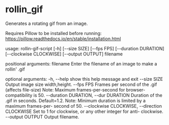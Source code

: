 # rollin_gif
Generates a rotating gif from an image.

Requires Pillow to be installed before running: https://pillow.readthedocs.io/en/stable/installation.html

usage: rollin-gif-script [-h] [--size SIZE] [--fps FPS] [--duration DURATION]
                         [--clockwise CLOCKWISE] [--output OUTPUT]
                         filename

positional arguments:
  filename              Enter the filename of an image to make a rollin' .gif

optional arguments:
  -h, --help            show this help message and exit
  --size SIZE           Output image size width,height.
  --fps FPS             Frames per second of the .gif (affects file-size)
                        Note: Maximum frames-per-second for browser-
                        compatibility is 50.
  --duration DURATION, --dur DURATION
                        Duration of the .gif in seconds. Default=1.2. Note:
                        Minimum duration is limited by a maximum frames-per-
                        second of 50.
  --clockwise CLOCKWISE, --direction CLOCKWISE
                        Set to 1 for clockwise, or any other integer for anti-
                        clockwise.
  --output OUTPUT       Output filename.
